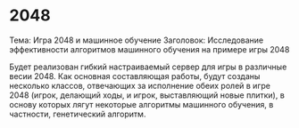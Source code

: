 # 2048
Тема: Игра 2048 и машинное обучение
Заголовок: Исследование эффективности алгоритмов машинного обучения на примере игры 2048

Будет реализован гибкий настраиваемый сервер для игры в различные весии 2048. 
Как основная составляющая работы, будут созданы несколько классов, отвечающих за исполнение обеих ролей в игре 2048 (игрок, делающий ходы, и игрок, выставляющий новые плитки), в основу которых лягут некоторые алгоритмы машинного обучения, в частности, генетический алгоритм.

